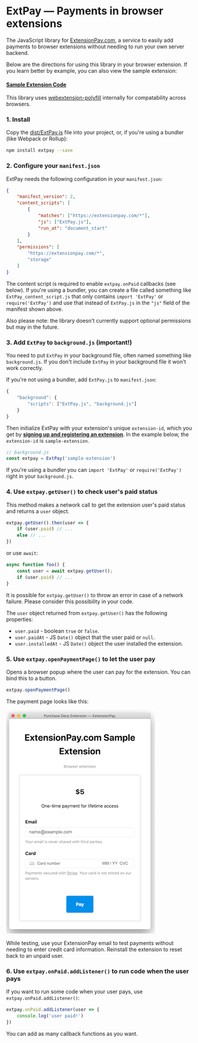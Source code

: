 # ExtPay — Payments in browser extensions
The JavaScript library for [ExtensionPay.com](https://extensionpay.com), a service to easily add payments to browser extensions without needing to run your own server backend.

Below are the directions for using this library in your browser extension. If you learn better by example, you can also view the sample extension:

#### [Sample Extension Code](sample-extension/)

This library uses [webextension-polyfill](https://github.com/mozilla/webextension-polyfill) internally for compatability across browsers. 
### 1. Install

Copy the [dist/ExtPay.js](dist/ExtPay.js) file into your project, or, if you're using a bundler (like Webpack or Rollup):

```bash
npm install extpay --save
```


### 2. Configure your `manifest.json`
ExtPay needs the following configuration in your `manifest.json`:
```json
{
    "manifest_version": 2,
    "content_scripts": [
        {
            "matches": ["https://extensionpay.com/*"],
            "js": ["ExtPay.js"],
            "run_at": "document_start"
        }
    ],
    "permissions": [
        "https://extensionpay.com/*",
        "storage"
    ]
}
```
The content script is required to enable `extpay.onPaid` callbacks (see below). If you're using a bundler, you can create a file called something like `ExtPay_content_script.js` that only contains `import 'ExtPay'` or `require('ExtPay')` and use that instead of `ExtPay.js` in the `"js"` field of the manifest shown above.

Also please note: the library doesn't currently support optional permissions but may in the future.


### 3. Add `ExtPay` to `background.js` (important!)

You need to put `ExtPay` in your background file, often named something like `background.js`. If you don't include `ExtPay` in your background file it won't work correctly.

If you're not using a bundler, add `ExtPay.js` to `manifest.json`:
```js
{
    "background": {
        "scripts": ["ExtPay.js", "background.js"]
    }
}
```

Then initialize ExtPay with your extension's unique `extension-id`, which you get by **[signing up and registering an extension](https://extensionpay.com)**. In the example below, the `extension-id` is `sample-extension`.

```js
// background.js
const extpay = ExtPay('sample-extension')
```

If you're using a bundler you can `import 'ExtPay'` or `require('ExtPay')` right in your `background.js`.


### 4. Use `extpay.getUser()` to check user's paid status

This method makes a network call to get the extension user's paid status and returns a `user` object.
```js
extpay.getUser().then(user => {
    if (user.paid) // ...
    else // ...
})
```
or use `await`:
```js
async function foo() {
    const user = await extpay.getUser();
    if (user.paid) // ...
}
```
It is possible for `extpay.getUser()` to throw an error in case of a network failure. Please consider this possibility in your code.

The `user` object returned from `extpay.getUser()` has the following properties:

* `user.paid` - boolean `true` or `false`.
* `user.paidAt` - JS `Date()` object that the user paid or `null`.
* `user.installedAt` - JS `Date()` object the user installed the extension.


### 5. Use `extpay.openPaymentPage()` to let the user pay

Opens a browser popup where the user can pay for the extension. You can bind this to a button.
```js
extpay.openPaymentPage()
```
The payment page looks like this:

![popup screenshot](popup_screenshot.png)

While testing, use your ExtensionPay email to test payments without needing to enter credit card information. Reinstall the extension to reset back to an unpaid user.


### 6. Use `extpay.onPaid.addListener()` to run code when the user pays

If you want to run some code when your user pays, use `extpay.onPaid.addListener()`:

```js
extpay.onPaid.addListener(user => {
    console.log('user paid!')
})
```

You can add as many callback functions as you want.
